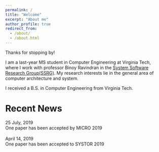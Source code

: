 ```yaml
---
permalink: /
title: "Welcome"
excerpt: "About me"
author_profile: true
redirect_from: 
  - /about/
  - /about.html
---
```


Thanks for stopping by!

I am a last-year MS student in Computer Engineering at Virginia Tech, where I work with professor Binoy Ravindran in the <a href="https://www.ssrg.ece.vt.edu">System Software Research Group(SSRG)</a>.
My research interests lie in the general area of computer architecture and system.

I received a B.S. in Computer Engineering from Virginia Tech.

Recent News
======
25 July, 2019<br/>
One paper has been accepted by MICRO 2019<br/>
<br/>
April 14, 2019<br/>
One paper has been accepted to SYSTOR 2019<br/>

